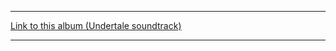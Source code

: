 
***

[Link to this album (Undertale soundtrack)](https://tobyfox.bandcamp.com/album/undertale-soundtrack)

***
